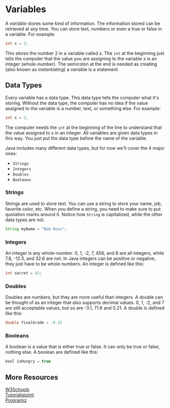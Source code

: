 # Variables
A *variable* stores some kind of information. The information stored can be retrieved at
any time. You can store text, numbers or even a true or false in a variable. For example:
```java
int x = 2;
```
This stores the number 2 in a variable called x. The `int` at the beginning just tells the
computer that the value you are assigning to the variable x is an integer (whole-number). The semicolon at the end is needed as creating (also known as *instantiating*) a variable is a statement.


## Data Types

Every variable has a data type. This data type tells the computer what it's storing. Without the data type, the computer has no idea if the value assigned to the variable is a number, text, or something else. For example:
```java
int x = 2;
```
The computer needs the `int` at the beginning of the line to understand that the value
assigned to x in an integer. All variables are given data types in this way. You just put the data
type before the name of the variable. 

Java includes many different data types, but for now we'll cover the 4 major ones:

* `Strings`
* `Integers`
* `Doubles`
* `Booleans`


### Strings
Strings are used to store text. You can use a string to store your name, job, favorite color, etc. When you define a string, you need to make sure to put quotation marks around it. Notice how `String` is capitalized, while the other data types are not.
```java
String myName = "Bob Ross";
```

### Integers
An integer is any whole-number. 0, 1, -2, 7, 456, and 8 are all integers, while 7.8, -12.5,
and 32.6 are not. In Java integers can be positive or negative, they just have to be whole
numbers. An integer is defined like this:
```java
int secret = 42;
```
### Doubles
Doubles are numbers, but they are more useful than integers. A double can be thought of as an integer that also supports decimal values. 0, 1, -2, and 7 are still acceptable values, but so are -3.1, 71.6 and 0.21. A double is defined like this:
```java
double finalGrade = -0.32
```

### Booleans
A boolean is a value that is either true or false. It can only be true or false,
nothing else. A boolean are defined like this:
```java
bool isHungry = true
```

## More Resources
[W3Schools](https://www.w3schools.com/java/java_data_types.asp)\
[Tutorialspoint](https://www.tutorialspoint.com/java/java_variable_types.htm)\
[Programiz](https://www.programiz.com/java-programming/variables-literals)